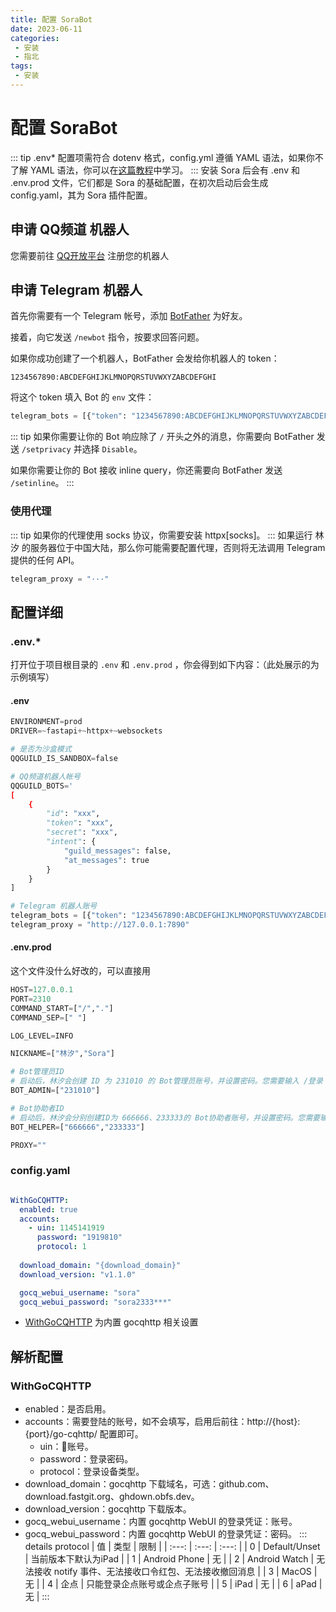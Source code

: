 ```yaml
---
title: 配置 SoraBot
date: 2023-06-11
categories:
 - 安装
 - 指北
tags:
 - 安装
---
```


# 配置 SoraBot
::: tip
.env* 配置项需符合 dotenv 格式，config.yml 遵循 YAML 语法，如果你不了解 YAML 语法，你可以在[这篇教程](https://www.runoob.com/w3cnote/yaml-intro.html)中学习。
:::
安装 Sora 后会有 .env 和 .env.prod 文件，它们都是 Sora 的基础配置，在初次启动后会生成 config.yaml，其为 Sora 插件配置。

## 申请 QQ频道 机器人
您需要前往 [QQ开放平台](q.qq.com) 注册您的机器人

## 申请 Telegram 机器人
首先你需要有一个 Telegram 帐号，添加 [BotFather](https://t.me/botfather) 为好友。

接着，向它发送 `/newbot` 指令，按要求回答问题。

如果你成功创建了一个机器人，BotFather 会发给你机器人的 token：
```
1234567890:ABCDEFGHIJKLMNOPQRSTUVWXYZABCDEFGHI
```
将这个 token 填入 Bot 的 `env` 文件：
```py
telegram_bots = [{"token": "1234567890:ABCDEFGHIJKLMNOPQRSTUVWXYZABCDEFGHI"}]
```
::: tip
如果你需要让你的 Bot 响应除了 `/` 开头之外的消息，你需要向 BotFather 发送 `/setprivacy` 并选择 `Disable`。

如果你需要让你的 Bot 接收 inline query，你还需要向 BotFather 发送 `/setinline`。
:::

### 使用代理
::: tip
如果你的代理使用 socks 协议，你需要安装 httpx[socks]。
:::
如果运行 林汐 的服务器位于中国大陆，那么你可能需要配置代理，否则将无法调用 Telegram 提供的任何 API。
```py
telegram_proxy = "···"
```

## 配置详细

### .env.*
打开位于项目根目录的 `.env` 和 `.env.prod` ，你会得到如下内容：（此处展示的为示例填写）

#### .env
```py
ENVIRONMENT=prod
DRIVER=~fastapi+~httpx+~websockets

# 是否为沙盒模式
QQGUILD_IS_SANDBOX=false

# QQ频道机器人帐号
QQGUILD_BOTS='
[
    {
        "id": "xxx",
        "token": "xxx",
        "secret": "xxx",
        "intent": {
            "guild_messages": false,
            "at_messages": true
        }   
    }
]

# Telegram 机器人账号
telegram_bots = [{"token": "1234567890:ABCDEFGHIJKLMNOPQRSTUVWXYZABCDEFGHI"}]
telegram_proxy = "http://127.0.0.1:7890"
```


#### .env.prod
这个文件没什么好改的，可以直接用
```py
HOST=127.0.0.1
PORT=2310
COMMAND_START=["/","."]
COMMAND_SEP=[" "]

LOG_LEVEL=INFO

NICKNAME=["林汐","Sora"]

# Bot管理员ID
# 启动后，林汐会创建 ID 为 231010 的 Bot管理员账号，并设置密码。您需要输入 /登录 231010 [密码] 来绑定管理员账户
BOT_ADMIN=["231010"]

# Bot协助者ID
# 启动后，林汐会分别创建ID为 666666、233333的 Bot协助者账号，并设置密码。您需要输入 /登录 231010 [密码] 来绑定协助者账户
BOT_HELPER=["666666","233333"]

PROXY=""
```

### config.yaml
```yaml 

WithGoCQHTTP:
  enabled: true
  accounts:
    - uin: 1145141919
      password: "1919810"
      protocol: 1
  
  download_domain: "{download_domain}"
  download_version: "v1.1.0"

  gocq_webui_username: "sora"
  gocq_webui_password: "sora2333***"
```

* [WithGoCQHTTP](#withgocqhttp) 为内置 gocqhttp 相关设置

## 解析配置
### WithGoCQHTTP
* enabled：是否启用。
* accounts：需要登陆的账号，如不会填写，启用后前往：http://{host}:{port}/go-cqhttp/ 配置即可。
    - uin：🐧账号。
    - password：登录密码。
    - protocol：登录设备类型。
* download_domain：gocqhttp 下载域名，可选：github.com、download.fastgit.org、ghdown.obfs.dev。
* download_version：gocqhttp 下载版本。
* gocq_webui_username：内置 gocqhttp WebUI 的登录凭证：账号。
* gocq_webui_password：内置 gocqhttp WebUI 的登录凭证：密码。
::: details protocol
| 值 | 类型 | 限制 |
| :---: | :---: | :---: |
| 0 | Default/Unset | 当前版本下默认为iPad |
| 1 | Android Phone | 无 |
| 2 | Android Watch | 无法接收 notify 事件、无法接收口令红包、无法接收撤回消息 |
| 3 | MacOS | 无 |
| 4 | 企点 | 只能登录企点账号或企点子账号 |
| 5 | iPad | 无 |
| 6 | aPad | 无 |
:::

